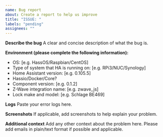 ```yaml
---
name: Bug report
about: Create a report to help us improve
title: "ISSUE: "
labels: "pending"
assignees: ""
---
```


**Describe the bug**
A clear and concise description of what the bug is.

**Environment (please complete the following information):**

- OS: [e.g. HassOS/Raspbian/CentOS]
- Type of system that HA is running on: [e.g. RPi3/NUC/Synology]
- Home Assistant version: [e.g. 0.105.5]
- Hassio/Docker/Core?
- Component version: [e.g. 0.1.2]
- Z-Wave integration name: [e.g. zwave_js]
- Lock make and model: [e.g. Schlage BE469]

**Logs**
Paste your error logs here.

**Screenshots**
If applicable, add screenshots to help explain your problem.

**Additional context**
Add any other context about the problem here.
Please add emails in plain/text format if possible and applicable.
